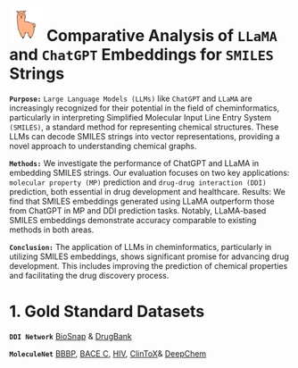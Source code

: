# <img src="https://github.com/sshaghayeghs/LLaMA-VS-ChatGPT/blob/main/Image/SMILINGLLaMA.png" width="60" height="60"> Comparative Analysis of `LLaMA` and `ChatGPT` Embeddings for `SMILES` Strings 


**`Purpose:`** `Large Language Models (LLMs)` like `ChatGPT` and `LLaMA` are
increasingly recognized for their potential in the field of cheminformatics,
particularly in interpreting Simplified Molecular Input Line Entry System
`(SMILES)`, a standard method for representing chemical structures. These
LLMs can decode SMILES strings into vector representations, providing a novel
approach to understanding chemical graphs.

**`Methods:`** We investigate the performance of ChatGPT and LLaMA in
embedding SMILES strings. Our evaluation focuses on two key applications:
`molecular property (MP)` prediction and `drug-drug interaction (DDI)` prediction,
both essential in drug development and healthcare.
Results: We find that SMILES embeddings generated using LLaMA outperform
those from ChatGPT in MP and DDI prediction tasks. Notably, LLaMA-based
SMILES embeddings demonstrate accuracy comparable to existing methods in
both areas.

**`Conclusion:`** The application of LLMs in cheminformatics, particularly in
utilizing SMILES embeddings, shows significant promise for advancing drug
development. This includes improving the prediction of chemical properties and
facilitating the drug discovery process.


# 1. Gold Standard Datasets
  **`DDI Network`** [BioSnap](https://github.com/sshaghayeghs/DDI-LLM/blob/main/Dataset/DDI/BioSNAP_ChCh-Miner_ChCh-Miner_durgbank-chem-chem.tsv) & [DrugBank](https://github.com/sshaghayeghs/DDI-LLM/blob/main/Dataset/DDI/DrugbankDDI.csv)

  **`MoleculeNet`** [BBBP](https://deepchemdata.s3-us-west-1.amazonaws.com/datasets/BBBP.csv), [BACE C](https://deepchemdata.s3-us-west-1.amazonaws.com/datasets/bace.csv), [HIV](https://deepchemdata.s3-us-west-1.amazonaws.com/datasets/HIV.csv), [ClinToX](https://deepchemdata.s3-us-west-1.amazonaws.com/datasets/clintox.csv.gz)& [DeepChem](https://deepchem.readthedocs.io/en/latest/api_reference/moleculenet.html)
